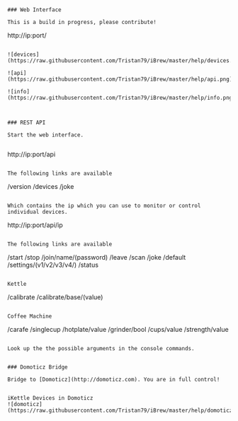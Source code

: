 
```


### Web Interface

This is a build in progress, please contribute!

```
http://ip:port/
```

![devices](https://raw.githubusercontent.com/Tristan79/iBrew/master/help/devices.png)

![api](https://raw.githubusercontent.com/Tristan79/iBrew/master/help/api.png)

![info](https://raw.githubusercontent.com/Tristan79/iBrew/master/help/info.png)



### REST API

Start the web interface.


```
http://ip:port/api
```

The following links are available

```
/version
/devices
/joke
```

Which contains the ip which you can use to monitor or control individual devices.

```
http://ip:port/api/ip
```

The following links are available

```
/start
/stop
/join/name/(password)
/leave
/scan
/joke
/default
/settings/(v1/v2/v3/v4/)
/status
```

Kettle
```
/calibrate
/calibrate/base/(value)
```

Coffee Machine
```
/carafe
/singlecup
/hotplate/value
/grinder/bool
/cups/value
/strength/value
```

Look up the the possible arguments in the console commands.


### Domoticz Bridge

Bridge to [Domoticz](http://domoticz.com). You are in full control!


iKettle Devices in Domoticz
![domoticz](https://raw.githubusercontent.com/Tristan79/iBrew/master/help/domoticz.png)
   
```
